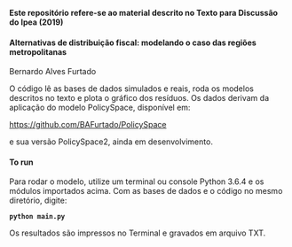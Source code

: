 
**Este repositório refere-se ao material descrito no Texto para Discussão do Ipea (2019)** 

#### Alternativas de distribuição fiscal: modelando o caso das regiões metropolitanas

Bernardo Alves Furtado

O código lê as bases de dados simulados e reais, roda os modelos descritos no texto e plota o gráfico dos resíduos. Os dados derivam da aplicação do modelo PolicySpace, disponível em: 

https://github.com/BAFurtado/PolicySpace

e sua versão PolicySpace2, ainda em desenvolvimento.

#### To run 
Para rodar o modelo, utilize um terminal ou console Python 3.6.4 e os módulos importados acima. Com as bases de dados e o código no mesmo diretório, digite:
 
 **`python main.py`**
 
Os resultados são impressos no Terminal e gravados em arquivo TXT.